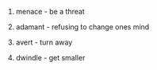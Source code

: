 1. menace - be a threat
2. adamant - refusing to change ones mind

1. avert - turn away
2. dwindle - get smaller